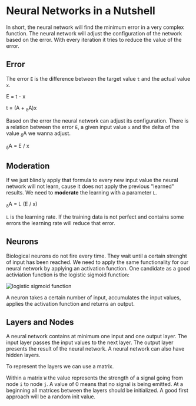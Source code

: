 # Neural Networks in a Nutshell
In short, the neural network will find the minimum error in a very complex function. 
The neural network will adjust the configuration of the network based on the error. 
With every iteration it tries to reduce the value of the error. 

## Error
The error `E` is the difference between the target value `t` and the actual value `x`.

E = t - x

t = (A + <sub>&delta;</sub>A)x

Based on the error the neural network can adjust its configuration. 
There is a relation between the error `E`, a given input value `x` and
the delta of the value <sub>&delta;</sub>A we wanna adjust.

<sub>&delta;</sub>A = E / x

## Moderation
If we just blindly apply that formula to every new input value the neural network will not learn, cause it does
not apply the previous "learned" results.
We need to **moderate** the learning with a parameter `L`.

<sub>&delta;</sub>A = L (E / x)

`L` is the learning rate. If the training data is not perfect and contains some errors the learning rate will
reduce that error. 
   
## Neurons
Biological neurons do not fire every time. They wait until a certain strenght of input has been reached. 
We need to apply the same functionality for our neural network by applying an activation function. 
One candidate as a good activiation function is the logistic sigmoid function:

<img src="https://latex.codecogs.com/svg.latex?\Large&space;f(x)=\frac{1}{1+e^{-x}}" title="logistic sigmoid function" />

A neuron takes a certain number of input, accumulates the input values, applies the activation function and returns an output.

## Layers and Nodes
A neural network contains at minimum one input and one output layer.
The input layer passes the input values to the next layer.
The output layer presents the result of the neural network.
A neural network can also have hidden layers.

To represent the layers we can use a matrix. <img src="https://latex.codecogs.com/svg.latex?\Large&space;W_{ij}" title="" />

Within a matrix `W` the value represents the strength of a signal going from node `i` to node `j`. 
A value of 0 means that no signal is being emitted. 
At a beginning all matrices between the layers should be initialized. A good first approach will be a random init value.
